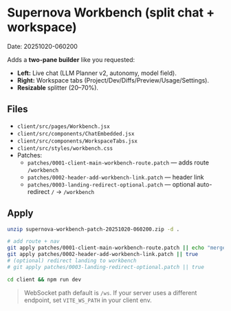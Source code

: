 # Supernova Workbench (split chat + workspace)
Date: 20251020-060200

Adds a **two-pane builder** like you requested:
- **Left:** Live chat (LLM Planner v2, autonomy, model field).
- **Right:** Workspace tabs (Project/Dev/Diffs/Preview/Usage/Settings).
- **Resizable** splitter (20–70%).

## Files
- `client/src/pages/Workbench.jsx`
- `client/src/components/ChatEmbedded.jsx`
- `client/src/components/WorkspaceTabs.jsx`
- `client/src/styles/workbench.css`
- Patches:
  - `patches/0001-client-main-workbench-route.patch` — adds route `/workbench`
  - `patches/0002-header-add-workbench-link.patch` — header link
  - `patches/0003-landing-redirect-optional.patch` — optional auto-redirect `/` → `/workbench`

## Apply
```bash
unzip supernova-workbench-patch-20251020-060200.zip -d .

# add route + nav
git apply patches/0001-client-main-workbench-route.patch || echo "merge main.jsx manually"
git apply patches/0002-header-add-workbench-link.patch || true
# (optional) redirect landing to workbench
# git apply patches/0003-landing-redirect-optional.patch || true

cd client && npm run dev
```

> WebSocket path default is `/ws`. If your server uses a different endpoint, set `VITE_WS_PATH` in your client env.
